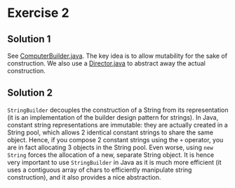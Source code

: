 # Exercise 2

## Solution 1

See [ComputerBuilder.java](src/main/java/ComputerBuilder.java). The key idea is to allow mutability for the sake of construction. We also use a [Director.java](src/main/java/Director.java) to abstract away the actual construction.

## Solution 2

`StringBuilder` decouples the construction of a String from its representation (it is an implementation of the builder design pattern for strings). In Java, constant string representations are immutable: they are actually created in a String pool, which allows 2 identical constant strings to share the same object. Hence, if you compose 2 constant strings using the `+` operator, you are in fact allocating 3 objects in the String pool. Even worse, using `new String` forces the allocation of a new, separate String object. It is hence very important to use `StringBuilder` in Java as it is much more efficient (it uses a contiguous array of chars to efficiently manipulate string construction), and it also provides a nice abstraction.